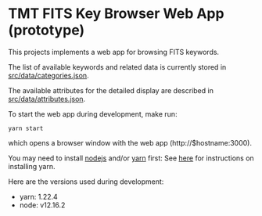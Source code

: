 # TMT FITS Key Browser Web App (prototype)

This projects implements a web app for browsing FITS keywords.

The list of available keywords and related data is currently stored in 
[src/data/categories.json](src/data/categories.json). 

The available attributes for the detailed display are described in
[src/data/attributes.json](src/data/attributes.json).

To start the web app during development, make run:

    yarn start

which opens a browser window with the web app (http://$hostname:3000).

You may need to install [nodejs](https://nodejs.org/en/) 
and/or [yarn](https://classic.yarnpkg.com/en/) first: 
See [here](https://classic.yarnpkg.com/en/docs/install/) for instructions on installing yarn.

Here are the versions used during development:

* yarn: 1.22.4
* node: v12.16.2

